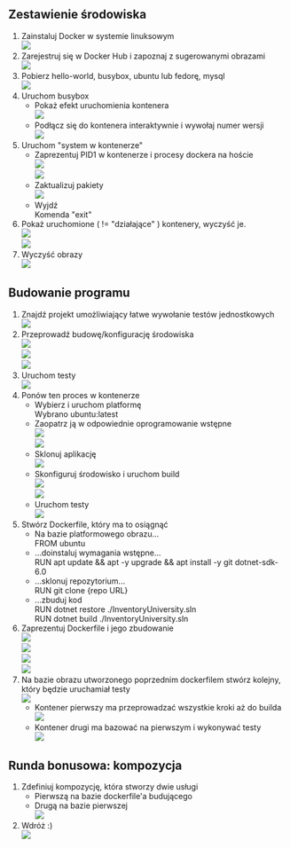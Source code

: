 ## Zestawienie środowiska  
1. Zainstaluj Docker w systemie linuksowym  
![](./ss/001.png)  
2. Zarejestruj się w Docker Hub i zapoznaj z sugerowanymi obrazami  
![](./ss/002.png)  
3. Pobierz hello-world, busybox, ubuntu lub fedorę, mysql  
![](./ss/003.png)  
4. Uruchom busybox  
   - Pokaż efekt uruchomienia kontenera  
![](./ss/004.png)  
   - Podłącz się do kontenera interaktywnie i wywołaj numer wersji  
![](./ss/005.png)  
5. Uruchom "system w kontenerze"  
   - Zaprezentuj PID1 w kontenerze i procesy dockera na hoście  
![](./ss/007.png)  
![](./ss/006.png)  
   - Zaktualizuj pakiety  
![](./ss/008.png)  
   - Wyjdź  
Komenda "exit"  
6. Pokaż uruchomione ( != "działające" ) kontenery, wyczyść je.  
![](./ss/009.png)  
![](./ss/010.png)  
7. Wyczyść obrazy  
![](./ss/011.png)  

## Budowanie programu  
1. Znajdź projekt umożliwiający łatwe wywołanie testów jednostkowych  
![](./ss/012.png)  
2. Przeprowadź budowę/konfigurację środowiska  
![](./ss/013.png)  
![](./ss/014.png)  
![](./ss/015.png)  
3. Uruchom testy  
![](./ss/016.png)  
4. Ponów ten proces w kontenerze  
   - Wybierz i uruchom platformę  
Wybrano ubuntu:latest  
   - Zaopatrz ją w odpowiednie oprogramowanie wstępne  
![](./ss/017.png)  
![](./ss/018.png)  
   - Sklonuj aplikację  
![](./ss/019.png)  
   - Skonfiguruj środowisko i uruchom build  
![](./ss/020.png)  
![](./ss/021.png)  
   - Uruchom testy  
![](./ss/022.png)  
5. Stwórz Dockerfile, który ma to osiągnąć  
   - Na bazie platformowego obrazu...  
FROM ubuntu
   - ...doinstaluj wymagania wstępne...  
RUN apt update && apt -y upgrade && apt install -y git dotnet-sdk-6.0  
   - ...sklonuj repozytorium...  
RUN git clone {repo URL}  
   - ...zbuduj kod  
RUN dotnet restore ./InventoryUniversity.sln  
RUN dotnet build ./InventoryUniversity.sln  
6. Zaprezentuj Dockerfile i jego zbudowanie  
![](./ss/023.png)  
![](./ss/024.png)  
![](./ss/025.png)  
![](./ss/026.png)  
7. Na bazie obrazu utworzonego poprzednim dockerfilem stwórz kolejny, który będzie uruchamiał testy  
![](./ss/027.png)  
 	* Kontener pierwszy ma przeprowadzać wszystkie kroki aż do builda  
![](./ss/028.png)  
	* Kontener drugi ma bazować na pierwszym i wykonywać testy  
![](./ss/029.png)  
## Runda bonusowa: kompozycja   
1. Zdefiniuj kompozycję, która stworzy dwie usługi  
   - Pierwszą na bazie dockerfile'a budującego  
   - Drugą na bazie pierwszej  
![](./ss/032.png)  
2. Wdróż :)  
![](./ss/033.png)     